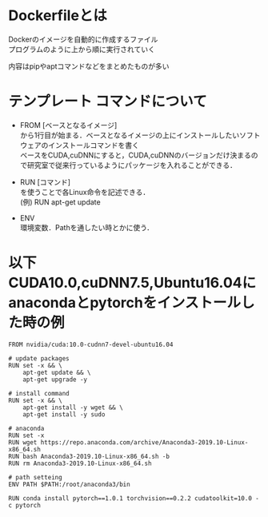 # Dockerfileとは
Dockerのイメージを自動的に作成するファイル  
プログラムのように上から順に実行されていく  

内容はpipやaptコマンドなどをまとめたものが多い

# テンプレート  コマンドについて
* FROM [ベースとなるイメージ]  
から1行目が始まる．ベースとなるイメージの上にインストールしたいソフトウェアのインストールコマンドを書く  
ベースをCUDA,cuDNNにすると，CUDA,cuDNNのバージョンだけ決まるので研究室で従来行っているようにパッケージを入れることができる．  

* RUN [コマンド]  
を使うことで各Linux命令を記述できる．  
(例) RUN apt-get update  

* ENV  
環境変数．Pathを通したい時とかに使う．

# 以下CUDA10.0,cuDNN7.5,Ubuntu16.04にanacondaとpytorchをインストールした時の例
```
FROM nvidia/cuda:10.0-cudnn7-devel-ubuntu16.04

# update packages
RUN set -x && \
    apt-get update && \
    apt-get upgrade -y

# install command
RUN set -x && \
    apt-get install -y wget && \
    apt-get install -y sudo

# anaconda
RUN set -x
RUN wget https://repo.anaconda.com/archive/Anaconda3-2019.10-Linux-x86_64.sh
RUN bash Anaconda3-2019.10-Linux-x86_64.sh -b
RUN rm Anaconda3-2019.10-Linux-x86_64.sh

# path setteing
ENV PATH $PATH:/root/anaconda3/bin

RUN conda install pytorch==1.0.1 torchvision==0.2.2 cudatoolkit=10.0 -c pytorch
```
